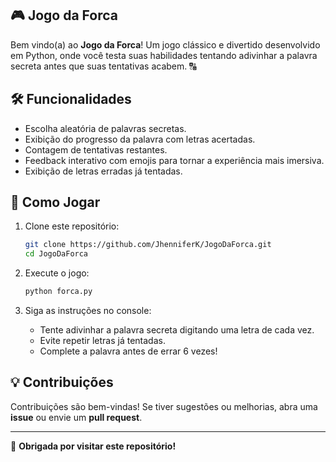 ## 🎮 Jogo da Forca

Bem vindo(a) ao **Jogo da Forca**! Um jogo clássico e divertido desenvolvido em Python, onde você testa suas habilidades tentando adivinhar a palavra secreta antes que suas tentativas acabem. 🔠

## 🛠️ Funcionalidades

- Escolha aleatória de palavras secretas.  
- Exibição do progresso da palavra com letras acertadas.  
- Contagem de tentativas restantes.  
- Feedback interativo com emojis para tornar a experiência mais imersiva.  
- Exibição de letras erradas já tentadas.  

## 🚀 Como Jogar

1. Clone este repositório:  
   ```bash
   git clone https://github.com/JhenniferK/JogoDaForca.git
   cd JogoDaForca
   ```  

2. Execute o jogo:  
   ```bash
   python forca.py
   ```

3. Siga as instruções no console:
   - Tente adivinhar a palavra secreta digitando uma letra de cada vez.
   - Evite repetir letras já tentadas.
   - Complete a palavra antes de errar 6 vezes!

## 💡 Contribuições

Contribuições são bem-vindas! Se tiver sugestões ou melhorias, abra uma **issue** ou envie um **pull request**.  

---

🖤 **Obrigada por visitar este repositório!**
